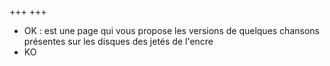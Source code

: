 
+++
+++

- OK : est une page qui vous propose les versions de quelques chansons présentes sur les disques des jetés de l'encre
- KO
